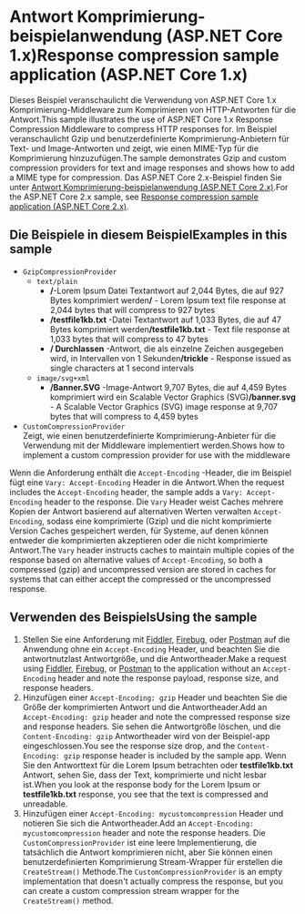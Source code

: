 # <a name="response-compression-sample-application-aspnet-core-1x"></a><span data-ttu-id="3f968-101">Antwort Komprimierung-beispielanwendung (ASP.NET Core 1.x)</span><span class="sxs-lookup"><span data-stu-id="3f968-101">Response compression sample application (ASP.NET Core 1.x)</span></span>

<span data-ttu-id="3f968-102">Dieses Beispiel veranschaulicht die Verwendung von ASP.NET Core 1.x Komprimierung-Middleware zum Komprimieren von HTTP-Antworten für die Antwort.</span><span class="sxs-lookup"><span data-stu-id="3f968-102">This sample illustrates the use of ASP.NET Core 1.x Response Compression Middleware to compress HTTP responses for.</span></span> <span data-ttu-id="3f968-103">Im Beispiel veranschaulicht Gzip und benutzerdefinierte Komprimierung-Anbietern für Text- und Image-Antworten und zeigt, wie einen MIME-Typ für die Komprimierung hinzuzufügen.</span><span class="sxs-lookup"><span data-stu-id="3f968-103">The sample demonstrates Gzip and custom compression providers for text and image responses and shows how to add a MIME type for compression.</span></span> <span data-ttu-id="3f968-104">Das ASP.NET Core 2.x-Beispiel finden Sie unter [Antwort Komprimierung-beispielanwendung (ASP.NET Core 2.x)](https://github.com/aspnet/Docs/tree/master/aspnetcore/performance/response-compression/samples/2.x).</span><span class="sxs-lookup"><span data-stu-id="3f968-104">For the ASP.NET Core 2.x sample, see [Response compression sample application (ASP.NET Core 2.x)](https://github.com/aspnet/Docs/tree/master/aspnetcore/performance/response-compression/samples/2.x).</span></span>

## <a name="examples-in-this-sample"></a><span data-ttu-id="3f968-105">Die Beispiele in diesem Beispiel</span><span class="sxs-lookup"><span data-stu-id="3f968-105">Examples in this sample</span></span>
* `GzipCompressionProvider`
  * `text/plain`
    * <span data-ttu-id="3f968-106">**/**-Lorem Ipsum Datei Textantwort auf 2,044 Bytes, die auf 927 Bytes komprimiert werden</span><span class="sxs-lookup"><span data-stu-id="3f968-106">**/** - Lorem Ipsum text file response at 2,044 bytes that will compress to 927 bytes</span></span>
    * <span data-ttu-id="3f968-107">**/testfile1kb.txt** -Datei Textantwort auf 1,033 Bytes, die auf 47 Bytes komprimiert werden</span><span class="sxs-lookup"><span data-stu-id="3f968-107">**/testfile1kb.txt** - Text file response at 1,033 bytes that will compress to 47 bytes</span></span>
    * <span data-ttu-id="3f968-108">**/ Durchlassen** -Antwort, die als einzelne Zeichen ausgegeben wird, in Intervallen von 1 Sekunden</span><span class="sxs-lookup"><span data-stu-id="3f968-108">**/trickle** - Response issued as single characters at 1 second intervals</span></span> 
  * `image/svg+xml`
    * <span data-ttu-id="3f968-109">**/Banner.SVG** -Image-Antwort 9,707 Bytes, die auf 4,459 Bytes komprimiert wird ein Scalable Vector Graphics (SVG)</span><span class="sxs-lookup"><span data-stu-id="3f968-109">**/banner.svg** - A Scalable Vector Graphics (SVG) image response at 9,707 bytes that will compress to 4,459 bytes</span></span>
* `CustomCompressionProvider`<br><span data-ttu-id="3f968-110">Zeigt, wie einen benutzerdefinierte Komprimierung-Anbieter für die Verwendung mit der Middleware implementiert werden.</span><span class="sxs-lookup"><span data-stu-id="3f968-110">Shows how to implement a custom compression provider for use with the middleware</span></span>

<span data-ttu-id="3f968-111">Wenn die Anforderung enthält die `Accept-Encoding` -Header, die im Beispiel fügt eine `Vary: Accept-Encoding` Header in die Antwort.</span><span class="sxs-lookup"><span data-stu-id="3f968-111">When the request includes the `Accept-Encoding` header, the sample adds a `Vary: Accept-Encoding` header to the response.</span></span> <span data-ttu-id="3f968-112">Die `Vary` Header weist Caches mehrere Kopien der Antwort basierend auf alternativen Werten verwalten `Accept-Encoding`, sodass eine komprimierte (Gzip) und die nicht komprimierte Version Caches gespeichert werden, für Systeme, auf denen können entweder die komprimierten akzeptieren oder die nicht komprimierte Antwort.</span><span class="sxs-lookup"><span data-stu-id="3f968-112">The `Vary` header instructs caches to maintain multiple copies of the response based on alternative values of `Accept-Encoding`, so both a compressed (gzip) and uncompressed version are stored in caches for systems that can either accept the compressed or the uncompressed response.</span></span>

## <a name="using-the-sample"></a><span data-ttu-id="3f968-113">Verwenden des Beispiels</span><span class="sxs-lookup"><span data-stu-id="3f968-113">Using the sample</span></span>
1. <span data-ttu-id="3f968-114">Stellen Sie eine Anforderung mit [Fiddler](http://www.telerik.com/fiddler), [Firebug](http://getfirebug.com/), oder [Postman](https://www.getpostman.com/) auf die Anwendung ohne ein `Accept-Encoding` Header, und beachten Sie die antwortnutzlast Antwortgröße, und die Antwortheader.</span><span class="sxs-lookup"><span data-stu-id="3f968-114">Make a request using [Fiddler](http://www.telerik.com/fiddler), [Firebug](http://getfirebug.com/), or [Postman](https://www.getpostman.com/) to the application without an `Accept-Encoding` header and note the response payload, response size, and response headers.</span></span>
2. <span data-ttu-id="3f968-115">Hinzufügen einer `Accept-Encoding: gzip` Header und beachten Sie die Größe der komprimierten Antwort und die Antwortheader.</span><span class="sxs-lookup"><span data-stu-id="3f968-115">Add an `Accept-Encoding: gzip` header and note the compressed response size and response headers.</span></span> <span data-ttu-id="3f968-116">Sie sehen die Antwortgröße löschen, und die `Content-Encoding: gzip` Antwortheader wird von der Beispiel-app eingeschlossen.</span><span class="sxs-lookup"><span data-stu-id="3f968-116">You see the response size drop, and the `Content-Encoding: gzip` response header is included by the sample app.</span></span> <span data-ttu-id="3f968-117">Wenn Sie den Antworttext für die Lorem Ipsum betrachten oder **testfile1kb.txt** Antwort, sehen Sie, dass der Text, komprimierte und nicht lesbar ist.</span><span class="sxs-lookup"><span data-stu-id="3f968-117">When you look at the response body for the Lorem Ipsum or **testfile1kb.txt** response, you see that the text is compressed and unreadable.</span></span>
3. <span data-ttu-id="3f968-118">Hinzufügen einer `Accept-Encoding: mycustomcompression` Header und notieren Sie sich die Antwortheader.</span><span class="sxs-lookup"><span data-stu-id="3f968-118">Add an `Accept-Encoding: mycustomcompression` header and note the response headers.</span></span> <span data-ttu-id="3f968-119">Die `CustomCompressionProvider` ist eine leere Implementierung, die tatsächlich die Antwort komprimieren nicht, aber Sie können einen benutzerdefinierten Komprimierung Stream-Wrapper für erstellen die `CreateStream()` Methode.</span><span class="sxs-lookup"><span data-stu-id="3f968-119">The `CustomCompressionProvider` is an empty implementation that doesn't actually compress the response, but you can create a custom compression stream wrapper for the `CreateStream()` method.</span></span>
